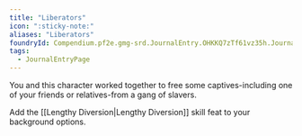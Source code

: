 ```yaml
---
title: "Liberators"
icon: ":sticky-note:"
aliases: "Liberators"
foundryId: Compendium.pf2e.gmg-srd.JournalEntry.OHKKQ7zTf61vz35h.JournalEntryPage.lD9jKOLKKtlFVIpY
tags:
  - JournalEntryPage
---
```

You and this character worked together to free some captives-including one of your friends or relatives-from a gang of slavers.

Add the [[Lengthy Diversion|Lengthy Diversion]] skill feat to your background options.